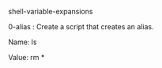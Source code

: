 shell-variable-expansions


0-alias : Create a script that creates an alias.



Name: ls

Value: rm *
